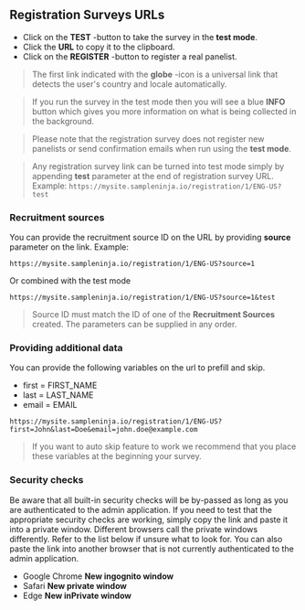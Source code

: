 ## Registration Surveys URLs

- Click on the **TEST** -button to take the survey in the **test mode**. 
- Click the **URL** to copy it to the clipboard.
- Click on the **REGISTER** -button to register a real panelist.

> The first link indicated with the **globe** -icon is a universal link that detects the user's country and locale automatically.

> If you run the survey in the test mode then you will see a blue **INFO** button which gives you more information on what is being collected in the background. 

> Please note that the registration survey does not register new panelists or send confirmation emails when run using the **test mode**. 

> Any registration survey link can be turned into test mode simply by appending **test** parameter at the end of registration survey URL. Example:
> ```https://mysite.sampleninja.io/registration/1/ENG-US?test```

### Recruitment sources
You can provide the recruitment source ID on the URL by providing **source** parameter on the link. Example:

```https://mysite.sampleninja.io/registration/1/ENG-US?source=1```

Or combined with the test mode

```https://mysite.sampleninja.io/registration/1/ENG-US?source=1&test```

> Source ID must match the ID of one of the **Recruitment Sources** created. The parameters can be supplied in any order.

### Providing additional data
You can provide the following variables on the url to prefill and skip.

- first = FIRST_NAME
- last = LAST_NAME
- email = EMAIL

```
https://mysite.sampleninja.io/registration/1/ENG-US?first=John&last=Doe&email=john.doe@example.com
```
> If you want to auto skip feature to work we recommend that you place these variables at the beginning your survey.

### Security checks

Be aware that all built-in security checks will be by-passed as long as you are authenticated to the admin application. If you need to test that the appropriate security checks are working, simply copy the link and paste it into a private window. Different browsers call the private windows differently. Refer to the list below if unsure what to look for. You can also paste the link into another browser that is not currently authenticated to the admin application.

- Google Chrome **New ingognito window**
- Safari **New private window**
- Edge **New inPrivate window**
